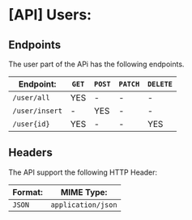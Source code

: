 [API] Users: 
==========================

## Endpoints

The user part of the APi has the following endpoints.

| Endpoint:       | `GET` | `POST`| `PATCH`| `DELETE` |
| ------------- | ----- | ----- | ------ | -------- |
| `/user/all`   | YES   | -     | -      | -        |
| `/user/insert`| -     | YES   | -      | -        |
| `/user{id}`   | YES   | -     | -      | YES      |

## Headers

The API support the following HTTP Header: 

| Format: | MIME Type:         |
| ------- | ------------------ |
| `JSON`  | `application/json` |